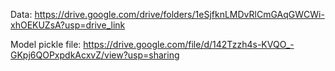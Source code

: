 Data: https://drive.google.com/drive/folders/1eSjfknLMDvRlCmGAqGWCWi-xhOEKUZsA?usp=drive_link

Model pickle file: https://drive.google.com/file/d/142Tzzh4s-KVQO_-GKpj6QOPxpdkAcxvZ/view?usp=sharing
